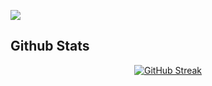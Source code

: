 ![](https://komarev.com/ghpvc/?username=uk2315&label=PROFILE+VIEWS&color=orange)



## Github Stats

<div align="center">
  
  [![GitHub Streak](https://streak-stats.demolab.com?user=uk2315&theme=radical)](https://github.com/black1512/demo-repository/pkgs/npm/demo_package)
  
</div>
